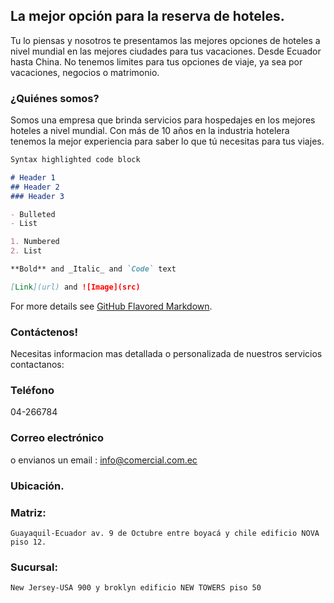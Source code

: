 ##  La mejor opción para la reserva de hoteles.

Tu lo piensas y nosotros te presentamos las mejores opciones de hoteles a nivel mundial en las mejores ciudades para tus vacaciones. Desde Ecuador hasta China. No tenemos limites para tus opciones de viaje, ya sea por vacaciones, negocios o matrimonio.

### ¿Quiénes somos?

Somos una empresa que brinda servicios para hospedajes en los mejores hoteles a nivel mundial. Con más de 10 años en la industria hotelera tenemos la mejor experiencia para saber lo que tú necesitas para tus viajes.

```markdown
Syntax highlighted code block

# Header 1
## Header 2
### Header 3

- Bulleted
- List

1. Numbered
2. List

**Bold** and _Italic_ and `Code` text

[Link](url) and ![Image](src)
```

For more details see [GitHub Flavored Markdown](https://guides.github.com/features/mastering-markdown/).

### Contáctenos!

Necesitas informacion mas detallada o personalizada de nuestros servicios contactanos: 
### Teléfono
04-266784

### Correo electrónico
o envianos un email : info@comercial.com.ec

### Ubicación.

### Matriz: 
    Guayaquil-Ecuador av. 9 de Octubre entre boyacá y chile edificio NOVA piso 12.
### Sucursal: 
    New Jersey-USA 900 y broklyn edificio NEW TOWERS piso 50

